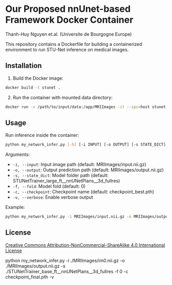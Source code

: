 # Our Proposed nnUnet-based Framework Docker Container
Thanh-Huy Nguyen et.al. (Universite de Bourgogne Europe)

This repository contains a Dockerfile for building a containerized environment to run STU-Net inference on medical images.

## Installation

1. Build the Docker image:
```bash
docker build -t stunet .
```

2. Run the container with mounted data directory:
```bash
docker run -v /path/to/input/data:/app/MRIImages -it --ipc=host stunet
```

## Usage

Run inference inside the container:
```bash
python my_network_infer.py [-h] [-i INPUT] [-o OUTPUT] [-s STATE_DICT] [-v] [-f FOLD] [-c CHECKPOINT]
```

Arguments:
- `-i, --input`: Input image path (default: MRIImages/input.nii.gz)
- `-o, --output`: Output prediction path (default: MRIImages/output.nii.gz) 
- `-s, --state_dict`: Model folder path (default: STUNetTrainer_large_ft__nnUNetPlans__3d_fullres)
- `-f, --fold`: Model fold (default: 0)
- `-c, --checkpoint`: Checkpoint name (default: checkpoint_best.pth)
- `-v, --verbose`: Enable verbose output

Example:
```bash
python my_network_infer.py -i MRIImages/input.nii.gz -o MRIImages/output.nii.gz -v
```

## License

[Creative Commons Attribution-NonCommercial-ShareAlike 4.0 International License](http://creativecommons.org/licenses/by-nc-sa/4.0/)

python my_network_infer.py -i ./MRIImages/im0.nii.gz -o ./MRIImages/output.nii.gz -s ./STUNetTrainer_base_ft__nnUNetPlans__3d_fullres -f 0 -c checkpoint_final.pth -v
